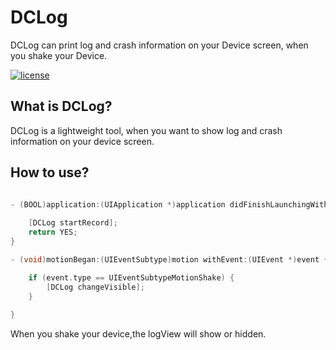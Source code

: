# DCLog
DCLog can print log and crash information on your Device screen, when you shake your Device.

[![license](https://img.shields.io/badge/license-MIT-brightgreen.svg?style=flat)](https://github.com/DarielChen/DCLog/blob/master/LICENSE)

## What is DCLog?

DCLog is a lightweight tool, when you want to show log and crash information on your device screen.


## How to use?


```objective-C

- (BOOL)application:(UIApplication *)application didFinishLaunchingWithOptions:(NSDictionary *)launchOptions {
    
    [DCLog startRecord];
    return YES;
}

- (void)motionBegan:(UIEventSubtype)motion withEvent:(UIEvent *)event {

    if (event.type == UIEventSubtypeMotionShake) {
        [DCLog changeVisible];
    }
    
}

```

When you shake your device,the logView will show or hidden.